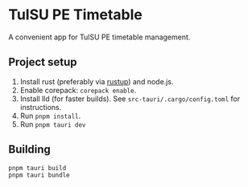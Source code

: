 # TulSU PE Timetable

A convenient app for TulSU PE timetable management.

## Project setup

1. Install rust (preferably via [rustup](https://rustup.rs/)) and node.js.
2. Enable corepack: `corepack enable`.
3. Install lld (for faster builds). See `src-tauri/.cargo/config.toml` for instructions.
4. Run `pnpm install`.
5. Run `pnpm tauri dev`

## Building

```
pnpm tauri build 
pnpm tauri bundle
```
